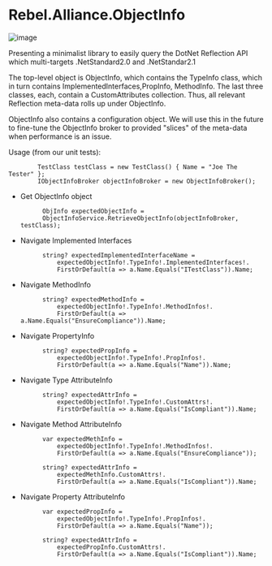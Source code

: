 # Rebel.Alliance.ObjectInfo

![image](https://user-images.githubusercontent.com/3196088/235502858-8f615664-a196-45c8-bb07-df0ec6fc2e2a.png)

Presenting a minimalist library to easily query the DotNet Reflection API which multi-targets .NetStandard2.0 and .NetStandar2.1

The top-level object is ObjectInfo, which contains the TypeInfo class, which in turn contains ImplementedInterfaces,PropInfo, MethodInfo. The last three classes, each, contain a CustomAttributes collection. Thus, all relevant Reflection meta-data rolls up under ObjectInfo.

ObjectInfo also contains a configuration object. We will use this in the future to fine-tune the ObjectInfo broker to provided "slices" of the meta-data when performance is an issue.

Usage (from our unit tests): 

            TestClass testClass = new TestClass() { Name = "Joe The Tester" };
            IObjectInfoBroker objectInfoBroker = new ObjectInfoBroker();

- Get ObjectInfo object

            ObjInfo expectedObjectInfo = 
            ObjectInfoService.RetrieveObjectInfo(objectInfoBroker, testClass);

- Navigate Implemented Interfaces

            string? expectedImplementedInterfaceName =
                expectedObjectInfo!.TypeInfo!.ImplementedInterfaces!.
                FirstOrDefault(a => a.Name.Equals("ITestClass")).Name;

- Navigate MethodInfo

            string? expectedMethodInfo =
                expectedObjectInfo!.TypeInfo!.MethodInfos!.
                FirstOrDefault(a => a.Name.Equals("EnsureCompliance")).Name;

- Navigate PropertyInfo

            string? expectedPropInfo =
                expectedObjectInfo!.TypeInfo!.PropInfos!.
                FirstOrDefault(a => a.Name.Equals("Name")).Name;

- Navigate Type AttributeInfo

            string? expectedAttrInfo =
                expectedObjectInfo!.TypeInfo!.CustomAttrs!.
                FirstOrDefault(a => a.Name.Equals("IsCompliant")).Name;

- Navigate Method AttributeInfo

            var expectedMethInfo =
                expectedObjectInfo!.TypeInfo!.MethodInfos!.
                FirstOrDefault(a => a.Name.Equals("EnsureCompliance"));

            string? expectedAttrInfo =
                expectedMethInfo.CustomAttrs!.
                FirstOrDefault(a => a.Name.Equals("IsCompliant")).Name;

- Navigate Property AttributeInfo

            var expectedPropInfo =
                expectedObjectInfo!.TypeInfo!.PropInfos!.
                FirstOrDefault(a => a.Name.Equals("Name"));

            string? expectedAttrInfo =
                expectedPropInfo.CustomAttrs!.
                FirstOrDefault(a => a.Name.Equals("IsCompliant")).Name;